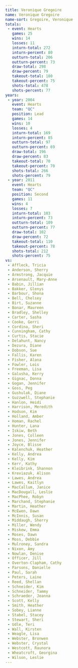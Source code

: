 ```yaml
---
title: Veronique Gregoire
name: Veronique Gregoire
name-sort: Gregoire, Veronique
totals:
 - event: Hearts
   games: 25
   wins: 14
   losses: 11
   inturn-total: 272
   inturn-percent: 80
   outturn-total: 206
   outturn-percent: 73
   draw-total: 298
   draw-percent: 79
   takeout-total: 180
   takeout-percent: 75
   shots-total: 478
   shots-percent: 77
years:
 - year: 2004
   event: Hearts
   team: "QC"
   position: Lead
   games: 14
   wins: 10
   losses: 4
   inturn-total: 169
   inturn-percent: 85
   outturn-total: 97
   outturn-percent: 69
   draw-total: 196
   draw-percent: 83
   takeout-total: 70
   takeout-percent: 70
   shots-total: 266
   shots-percent: 79
 - year: 2011
   event: Hearts
   team: "QC"
   position: Second
   games: 11
   wins: 4
   losses: 7
   inturn-total: 103
   inturn-percent: 73
   outturn-total: 109
   outturn-percent: 77
   draw-total: 102
   draw-percent: 72
   takeout-total: 110
   takeout-percent: 78
   shots-total: 212
   shots-percent: 75
vs:
 - Affleck, Tricia
 - Anderson, Sherry
 - Armstrong, Jacquie
 - Arsenault, Mary-Anne
 - Babin, Jillian
 - Bakker, Glenys
 - Barbour, Shona
 - Bell, Chelsey
 - Birt, Suzanne
 - Bonar, Maureen
 - Bradley, Shelley
 - Carter, Sasha
 - Cooke, Gerri
 - Cordina, Sheri
 - Cunningham, Cathy
 - Curtis, Stacie
 - Delahunt, Nancy
 - Dezura, Diane
 - Dobson, Sue
 - Fallis, Karen
 - Fisher, Alana
 - Fowler, Lois
 - Freeman, Lisa
 - Galusha, Kerry
 - Gignac, Donna
 - Gogan, Jennifer
 - Goss, Peg
 - Gushulak, Diane
 - Guzzwell, Stephanie
 - Hanlon, Heidi
 - Harrison, Meredith
 - Hodson, Kim
 - Holland, Amber
 - Homan, Rachel
 - Hunter, Lana
 - Iskiw, Beth
 - Jones, Colleen
 - Jones, Jennifer
 - Joyce, Blisse
 - Kalenchuk, Heather
 - Kelly, Andrea
 - Kelly, Kim
 - Kerr, Kathy
 - Kleibrink, Shannon
 - Kreviazuk, Alison
 - Lawes, Andrea
 - Lawes, Kaitlyn
 - MacCallum, Janice
 - MacDougall, Leslie
 - MacPhee, Robyn
 - Marchand, Stephanie
 - Martin, Heather
 - McEwen, Dawn
 - McInnis, Susan
 - Middaugh, Sherry
 - Miller, Wendy
 - Miskew, Emma
 - Moses, Dawn
 - Moss, Debbie
 - Mulroney, Sandra
 - Nixon, Amy
 - Nowlan, Denise
 - Officer, Jill
 - Overton-Clapham, Cathy
 - Parsons, Danielle
 - Paul, Sarah
 - Peters, Laine
 - Reed, Shellan
 - Schneider, Kim
 - Schneider, Tammy
 - Schraeder, Jeanna
 - Scott, Kelly
 - Smith, Heather
 - Sobey, Lianne
 - Stabel, Stacey
 - Stewart, Sheri
 - Udle, Teri
 - Wall, Kirsten
 - Weagle, Lisa
 - Webster, Bronwen
 - Webster, Crystal
 - Westcott, Raunora
 - Wheatcroft, Georgina
 - Wilson, Leslie
---
```

